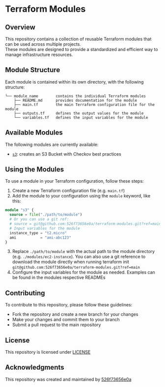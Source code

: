 # **Terraform Modules**

## **Overview**

This repository contains a collection of reusable Terraform modules that can be used across multiple projects.  
These modules are designed to provide a standardized and efficient way to manage infrastructure resources.

## **Module Structure**

Each module is contained within its own directory, with the following structure:

```
└── module_name        contains the individual Terraform modules
    ├── README.md      provides documentation for the module
    ├── main.tf        the main Terraform configuration file for the module
    ├── outputs.tf     defines the output values for the module
    └── variables.tf   defines the input variables for the module
```

## **Available Modules**

The following modules are currently available:

- [`s3`](./s3/README.md): creates an S3 Bucket with Checkov best practices

## **Using the Modules**

To use a module in your Terraform configuration, follow these steps:

1. Create a new Terraform configuration file (e.g. `main.tf`)
1. Add the module to your configuration using the `module` keyword, like this:

```terraform
module "s3" {
  source = file("./path/to/module")
  # Or you can use a git ref:
  # source = git@github.com:526f73656e0a/terraform-modules.git?ref=main
  # Input variables for the module
  instance_type = "t2.micro"
  ami           = "ami-abc123"
}
```

3. Replace `./path/to/module` with the actual path to the module directory (e.g. `./modules/ec2-instance`). You can also use a git reference to download the module directly when running terraform init `git@github.com:526f73656e0a/terraform-modules.git?ref=main`
4. Configure the input variables for the module as needed. Examples can be found in the modules respective READMEs

## **Contributing**

To contribute to this repository, please follow these guidelines:

- Fork the repository and create a new branch for your changes
- Make your changes and commit them to your branch
- Submit a pull request to the main repository

## **License**

This repository is licensed under [LICENSE](./LICENSE)

## **Acknowledgments**

This repository was created and maintained by [526f73656e0a](https://github.com/526f73656e0a)
